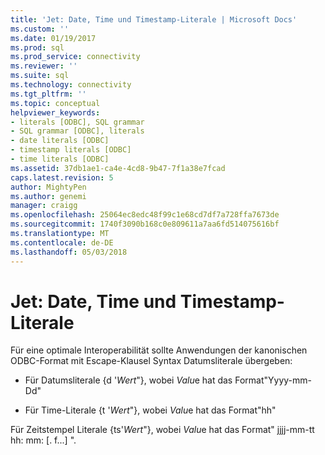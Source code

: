 ```yaml
---
title: 'Jet: Date, Time und Timestamp-Literale | Microsoft Docs'
ms.custom: ''
ms.date: 01/19/2017
ms.prod: sql
ms.prod_service: connectivity
ms.reviewer: ''
ms.suite: sql
ms.technology: connectivity
ms.tgt_pltfrm: ''
ms.topic: conceptual
helpviewer_keywords:
- literals [ODBC], SQL grammar
- SQL grammar [ODBC], literals
- date literals [ODBC]
- timestamp literals [ODBC]
- time literals [ODBC]
ms.assetid: 37db1ae1-ca4e-4cd8-9b47-7f1a38e7fcad
caps.latest.revision: 5
author: MightyPen
ms.author: genemi
manager: craigg
ms.openlocfilehash: 25064ec8edc48f99c1e68cd7df7a728ffa7673de
ms.sourcegitcommit: 1740f3090b168c0e809611a7aa6fd514075616bf
ms.translationtype: MT
ms.contentlocale: de-DE
ms.lasthandoff: 05/03/2018
---
```

# <a name="jet-date-time-and-timestamp-literals"></a>Jet: Date, Time und Timestamp-Literale
Für eine optimale Interoperabilität sollte Anwendungen der kanonischen ODBC-Format mit Escape-Klausel Syntax Datumsliterale übergeben:  
  
-   Für Datumsliterale {d '*Wert*"}, wobei *Valu*e hat das Format"Yyyy-mm-Dd"  
  
-   Für Time-Literale {t '*Wert*"}, wobei *Valu*e hat das Format"hh"  
  
 Für Zeitstempel Literale {ts'*Wert*"}, wobei *Valu*e hat das Format" jjjj-mm-tt hh: mm: [. f...] ".
